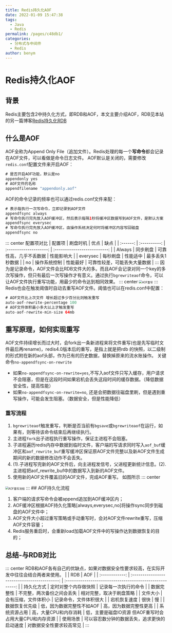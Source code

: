 ```yaml
---
title: Redis持久化AOF
date: 2022-01-09 15:47:38
tags: 
  - Java
  - Redis
permalink: /pages/c48db1/
categories: 
  - 分布式与中间件
  - Redis
author: benym
---
```


# Redis持久化AOF

## 背景

Redis主要包含2中持久化方式，即RDB和AOF，本文主要介绍AOF，RDB见本站的另一篇博客[Redis持久化RDB][1]
## 什么是AOF
AOF全称为Append Only File（追加文件）。Redis处理的每一个**写命令**都会记录在AOF文件，可以看做是命令日志文件。
AOF默认是关闭的，需要修改`redis.conf`配置文件来开启AOF：
```java
# 是否开启AOF功能，默认是no
appendonly yes
# AOF文件的名称
appendfilename "appendonly.aof"
```
AOF的命令记录的频率也可以通过redis.conf文件来配：
```java
# 表示每执行一次写命令，立即记录到AOF文件
appendfsync always 
# 写命令执行完先放入AOF缓冲区，然后表示每隔1秒将缓冲区数据写到AOF文件，是默认方案
appendfsync everysec 
# 写命令执行完先放入AOF缓冲区，由操作系统决定何时将缓冲区内容写回磁盘
appendfsync no
```
::: center
配置项对比
|  配置项  |   刷盘时机   |          优点          |             缺点             |
| :------: | :----------: | :--------------------: | :--------------------------: |
|  Always  |   同步刷盘   | 可靠性高，几乎不丢数据 |          性能影响大          |
| everysec |   每秒刷盘   |        性能适中        |       最多丢失1秒数据        |
|    no    | 操作系统控制 |        性能最好        | 可靠性较差，可能丢失大量数据 |
:::
因为是记录命令，AOF文件会比RDB文件大的多。而且AOF会记录对同一个key的多次写操作，但只有最后一次写操作才有意义。通过执行`bgrewriteaof`命令，可以让AOF文件执行重写功能，用最少的命令达到相同效果。
::: center
<img src="https://img.benym.cn/redisImg/redisAOF.png/zipstyle" alt="AOF重写" style="zoom:60%;" />
:::
Redis也会在触发阈值时自动去重写AOF文件。阈值也可以在redis.conf中配置：
```java
# AOF文件比上次文件 增长超过多少百分比则触发重写
auto-aof-rewrite-percentage 100
# AOF文件体积最小多大以上才触发重写
auto-aof-rewrite-min-size 64mb 
```
## 重写原理，如何实现重写
AOF文件持续增长而过大时，会fork出一条新进程来将文件重写(也是先写临时文件最后再rename)，redis4.0版本后的重写，是指上就是把rdb 的快照，以二级制的形式附在新的aof头部，作为已有的历史数据，替换掉原来的流水账操作。
关键命令`no-appendfsync-on-rewrite`

 - 如果`no-appendfsync-on-rewrite=yes`,不写入aof文件只写入缓存，用户请求不会阻塞，但是在这段时间如果宕机会丢失这段时间的缓存数据。（降低数据安全性，提高性能）
 - 如果`no-appendfsync-on-rewrite=no`,  还是会把数据往磁盘里刷，但是遇到重写操作，可能会发生阻塞。（数据安全，但是性能降低）
### 重写流程
  1. `bgrewriteaof`触发重写，判断是否当前有`bgsave`或`bgrewriteaof`在运行，如果有，则等待该命令结束后再继续执行。
  2. 主进程`fork`出子进程执行重写操作，保证主进程不会阻塞。
  3. 子进程遍历redis内存中数据到临时文件，客户端的写请求同时写入`aof_buf`缓冲区和`aof_rewrite_buf`重写缓冲区保证原AOF文件完整以及新AOF文件生成期间的新的数据修改动作不会丢失。
  4. (1).子进程写完新的AOF文件后，向主进程发信号，父进程更新统计信息。(2).主进程把aof_rewrite_buf中的数据写入到新的AOF文件。
  5. 使用新的AOF文件覆盖旧的AOF文件，完成AOF重写。
  如图所示
  ::: center
  <img src="https://img.benym.cn/redisImg/redisAOFrewrite.png/zipstyle" alt="AOF重写流程" style="zoom:60%;" />
  :::
## AOF持久化流程

  1. 客户端的请求写命令会被append追加到AOF缓冲区内；
  2. AOF缓冲区根据AOF持久化策略[always,everysec,no]将操作sync同步到磁盘的AOF文件中；
  3. AOF文件大小超过重写策略或手动重写时，会对AOF文件rewrite重写，压缩AOF文件容量；
  4. Redis服务重启时，会重新load加载AOF文件中的写操作达到数据恢复的目的；
## 总结-与RDB对比
::: center
RDB和AOF各有自己的优缺点，如果对数据安全性要求较高，在实际开发中往往会结合两者来使用。
|                |                     RDB                      |                           AOF                            |
| :------------: | :------------------------------------------: | :------------------------------------------------------: |
|   持久化方式   |             定时对整个内存做快照             |                   记录每一次执行的命令                   |
|   数据完整性   |          不完整，两次备份之间会丢失          |                 相对完整，取决于刷盘策略                 |
|    文件大小    |             会有压缩，文件体积小             |                  记录命令，文件体积很大                  |
|  宕机恢复速度  |                     很快                     |                            慢                            |
| 数据恢复优先级 |          低，因为数据完整性不如AOF           |                  高，因为数据完整性更高                  |
|  系统资源占用  |            高，大量CPU和内存消耗             | 低，主要是磁盘IO资源  但AOF重写时会占用大量CPU和内存资源 |
|    使用场景    | 可以容忍数分钟的数据丢失，追求更快的启动速度 |                 对数据安全性要求较高常见                 |
:::

[1]: ./04-rdb
